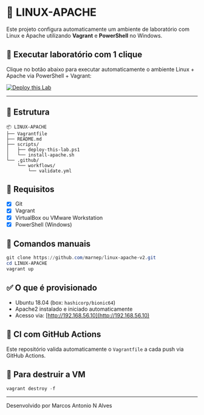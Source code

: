 # 🐧 LINUX-APACHE

Este projeto configura automaticamente um ambiente de laboratório com Linux e Apache utilizando **Vagrant** e **PowerShell** no Windows.

## 🚀 Executar laboratório com 1 clique

Clique no botão abaixo para executar automaticamente o ambiente Linux + Apache via PowerShell + Vagrant:

[![Deploy this Lab](https://img.shields.io/badge/💻%20Deploy--this--Lab-blue?style=for-the-badge)](./scripts/deploy-this-lab.ps1)

---

## 📁 Estrutura

```
📦 LINUX-APACHE
├── Vagrantfile
├── README.md
├── scripts/
│   ├── deploy-this-lab.ps1
│   └── install-apache.sh
└── .github/
    └── workflows/
        └── validate.yml
```

## 📌 Requisitos

- [x] Git
- [x] Vagrant
- [x] VirtualBox ou VMware Workstation
- [x] PowerShell (Windows)

## 🧪 Comandos manuais

```powershell
git clone https://github.com/marnep/linux-apache-v2.git
cd LINUX-APACHE
vagrant up
```
## ✅ O que é provisionado

- Ubuntu 18.04 (box: `hashicorp/bionic64`)
- Apache2 instalado e iniciado automaticamente
- Acesso via: [http://192.168.56.10](http://192.168.56.10)

## 🔄 CI com GitHub Actions

Este repositório valida automaticamente o `Vagrantfile` a cada push via GitHub Actions.

## 🧹 Para destruir a VM

```powershell
vagrant destroy -f
```

---

Desenvolvido por Marcos Antonio N Alves